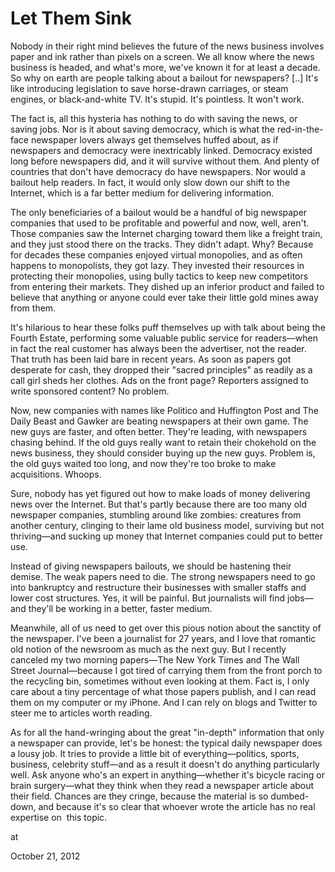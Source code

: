 # Let Them Sink
Nobody in their right mind believes the future of the news business involves paper and ink rather than pixels on a screen. We all know where the news business is headed, and what's more, we've known it for at least a decade. So why on earth are people talking about a bailout for newspapers? [..] It's like introducing legislation to save horse-drawn carriages, or steam engines, or black-and-white TV. It's stupid. It's pointless. It won't work.

The fact is, all this hysteria has nothing to do with saving the news, or saving jobs. Nor is it about saving democracy, which is what the red-in-the-face newspaper lovers always get themselves huffed about, as if newspapers and democracy were inextricably linked. Democracy existed long before newspapers did, and it will survive without them. And plenty of countries that don't have democracy do have newspapers. Nor would a bailout help readers. In fact, it would only slow down our shift to the Internet, which is a far better medium for delivering information.

The only beneficiaries of a bailout would be a handful of big newspaper companies that used to be profitable and powerful and now, well, aren't. Those companies saw the Internet charging toward them like a freight train, and they just stood there on the tracks. They didn't adapt. Why? Because for decades these companies enjoyed virtual monopolies, and as often happens to monopolists, they got lazy. They invested their resources in protecting their monopolies, using bully tactics to keep new competitors from entering their markets. They dished up an inferior product and failed to believe that anything or anyone could ever take their little gold mines away from them.

It's hilarious to hear these folks puff themselves up with talk about being the Fourth Estate, performing some valuable public service for readers—when in fact the real customer has always been the advertiser, not the reader. That truth has been laid bare in recent years. As soon as papers got desperate for cash, they dropped their "sacred principles" as readily as a call girl sheds her clothes. Ads on the front page? Reporters assigned to write sponsored content? No problem.

Now, new companies with names like Politico and Huffington Post and The Daily Beast and Gawker are beating newspapers at their own game. The new guys are faster, and often better. They're leading, with newspapers chasing behind. If the old guys really want to retain their chokehold on the news business, they should consider buying up the new guys. Problem is, the old guys waited too long, and now they're too broke to make acquisitions. Whoops.

Sure, nobody has yet figured out how to make loads of money delivering news over the Internet. But that's partly because there are too many old newspaper companies, stumbling around like zombies: creatures from another century, clinging to their lame old business model, surviving but not thriving—and sucking up money that Internet companies could put to better use.

Instead of giving newspapers bailouts, we should be hastening their demise. The weak papers need to die. The strong newspapers need to go into bankruptcy and restructure their businesses with smaller staffs and lower cost structures. Yes, it will be painful. But journalists will find jobs—and they'll be working in a better, faster medium.

Meanwhile, all of us need to get over this pious notion about the sanctity of the newspaper. I've been a journalist for 27 years, and I love that romantic old notion of the newsroom as much as the next guy. But I recently canceled my two morning papers—The New York Times and The Wall Street Journal—because I got tired of carrying them from the front porch to the recycling bin, sometimes without even looking at them. Fact is, I only care about a tiny percentage of what those papers publish, and I can read them on my computer or my iPhone. And I can rely on blogs and Twitter to steer me to articles worth reading.

As for all the hand-wringing about the great "in-depth" information that only a newspaper can provide, let's be honest: the typical daily newspaper does a lousy job. It tries to provide a little bit of everything—politics, sports, business, celebrity stuff—and as a result it doesn't do anything particularly well. Ask anyone who's an expert in anything—whether it's bicycle racing or brain surgery—what they think when they read a newspaper article about their field. Chances are they cringe, because the material is so dumbed-down, and because it's so clear that whoever wrote the article has no real expertise on  this topic.







at

October 21, 2012
















